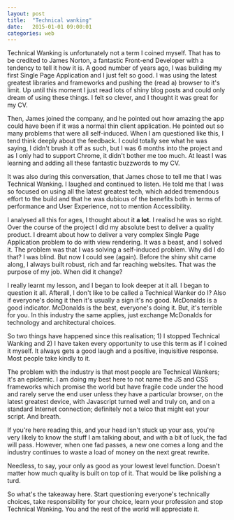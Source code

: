 ```yaml
---
layout: post
title:  "Technical wanking"
date:   2015-01-01 09:00:01
categories: web
---
```


Technical Wanking is unfortunately not a term I coined myself. That has to be credited to James Norton, a fantastic Front-end Developer with a tendency to tell it how it is. A good number of years ago, I was building my first Single Page Application and I just felt so good. I was using the latest greatest libraries and frameworks and pushing the (read a) browser to it's limit. Up until this moment I just read lots of shiny blog posts and could only dream of using these things. I felt so clever, and I thought it was great for my CV.

Then, James joined the company, and he pointed out how amazing the app could have been if it was a normal thin client application. He pointed out so many problems that were all self-induced. When I am questioned like this, I tend think deeply about the feedback. I could totally see what he was saying, I didn't brush it off as such, but I was 6 months into the project and as I only had to support Chrome, it didn't bother me too much. At least I was learning and adding all these fantastic buzzwords to my CV.

It was also during this conversation, that James chose to tell me that I was Technical Wanking. I laughed and continued to listen. He told me that I was so focused on using all the latest greatest tech, which added tremendous effort to the build and that he was dubious of the benefits both in terms of performance and User Experience, not to mention Accessibility.

I analysed all this for ages, I thought about it **a lot**. I realisd he was so right. Over the course of the project I did my absolute best to deliver a quality product. I dreamt about how to deliver a very complex Single Page Application problem to do with view rendering. It was a beast, and I solved it. The problem was that I was solving a self-induced problem. Why did I do that? I was blind. But now I could see (again). Before the shiny shit came along, I always built robust, rich and far reaching websites. That was the purpose of my job. When did it change?

I really learnt my lesson, and I began to look deeper at it all. I began to question it all. Afterall, I don't like to be called a Technical Wanker do I? Also if everyone's doing it then it's usually a sign it's no good. McDonalds is a good indicator. McDonalds is the best, everyone's doing it. But, it's terrible for you. In this industry the same applies, just exchange McDonalds for technology and architectural choices.

So two things have happened since this realisation; 1) I stopped Technical Wanking and 2) I have taken every opportunity to use this term as if I coined it myself. It always gets a good laugh and a positive, inquisitive response. Most people take kindly to it.

The problem with the industry is that most people are Technical Wankers; it's an epidemic. I am doing my best here to not name the JS and CSS frameworks which promise the world but have fragile code under the hood and rarely serve the end user unless they have a particular browser, on the latest greatest device, with Javascript turned well and truly on, and on a standard Internet connection; definitely not a telco that might eat your script. And breath.

If you're here reading this, and your head isn't stuck up your ass, you're very likely to know the stuff I am talking about, and with a bit of luck, the fad will pass. However, when one fad passes, a new one comes a long and the industry continues to waste a load of money on the next great rewrite.

Needless, to say, your only as good as your lowest level function. Doesn't matter how much quality is built on top of it. That would be like polishing a turd.

So what's the takeaway here. Start questioning everyone's technically choices, take responsibility for your choice, learn your profession and stop Technical Wanking. You and the rest of the world will appreciate it.

<!--
I suppose Technical Wanking is the arch-enemy of [The Boring Front-end Developer](/articles/the-boring-front-end-developer/) and I guess this is the "I call bullshit" version of that article, at least in terms of Front-end. There is nothing wrong with abstractions. Anyone who writes the same code more than once, abstracts and automates. You might call a group of abstractions a library. And that's just fine. You might call a set of conventions, configuration and style a framework. That's also fine.

But, and it's a big but, there is a difference between abstractions in general, and abstractions that are failing on release due to poor code quality, complexity and in this industry specifically, browser support! Unfortunately, there is normally very little attempt to put the user first. A lot of these librarys are selling themselves to developers; write less, don't reinvent the wheel etc. It's rarely about the user, browser support and reach.

Avoiding the shinier Front-end libraries and co, have given 

* the best thing to come out of all this was 1) realising technical wanking is a thing and 2) I was doing it.
-->
